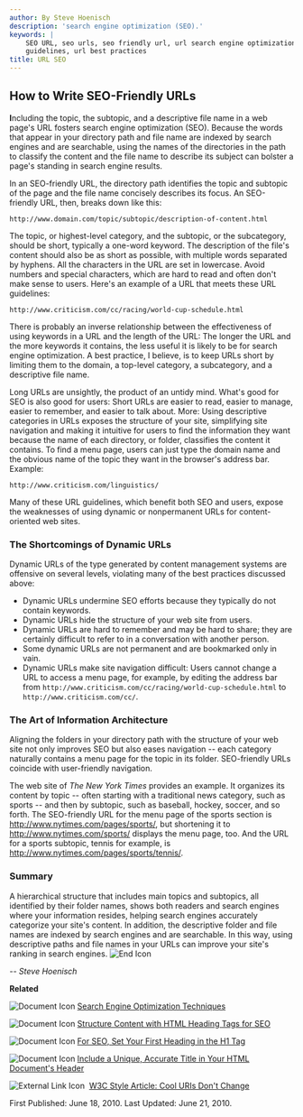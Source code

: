 ```yaml
---
author: By Steve Hoenisch
description: 'search engine optimization (SEO).'
keywords: |
    SEO URL, seo urls, seo friendly url, url search engine optimization, url
    guidelines, url best practices
title: URL SEO
---
```




How to Write SEO-Friendly URLs
------------------------------

**I**ncluding the topic, the subtopic, and a descriptive file name in a
web page's URL fosters search engine optimization (SEO). Because the
words that appear in your directory path and file name are indexed by
search engines and are searchable, using the names of the directories in
the path to classify the content and the file name to describe its
subject can bolster a page's standing in search engine results.

In an SEO-friendly URL, the directory path identifies the topic and
subtopic of the page and the file name concisely describes its focus. An
SEO-friendly URL, then, breaks down like this:

`http://www.domain.com/topic/subtopic/description-of-content.html`

The topic, or highest-level category, and the subtopic, or the
subcategory, should be short, typically a one-word keyword. The
description of the file's content should also be as short as possible,
with multiple words separated by hyphens. All the characters in the URL
are set in lowercase. Avoid numbers and special characters, which are
hard to read and often don't make sense to users. Here's an example of a
URL that meets these URL guidelines:

`http://www.criticism.com/cc/racing/world-cup-schedule.html`

There is probably an inverse relationship between the effectiveness of
using keywords in a URL and the length of the URL: The longer the URL
and the more keywords it contains, the less useful it is likely to be
for search engine optimization. A best practice, I believe, is to keep
URLs short by limiting them to the domain, a top-level category, a
subcategory, and a descriptive file name.

Long URLs are unsightly, the product of an untidy mind. What's good for
SEO is also good for users: Short URLs are easier to read, easier to
manage, easier to remember, and easier to talk about. More: Using
descriptive categories in URLs exposes the structure of your site,
simplifying site navigation and making it intuitive for users to find
the information they want because the name of each directory, or folder,
classifies the content it contains. To find a menu page, users can just
type the domain name and the obvious name of the topic they want in the
browser's address bar. Example:

`http://www.criticism.com/linguistics/`

Many of these URL guidelines, which benefit both SEO and users, expose
the weaknesses of using dynamic or nonpermanent URLs for
content-oriented web sites.




### The Shortcomings of Dynamic URLs

Dynamic URLs of the type generated by content management systems are
offensive on several levels, violating many of the best practices
discussed above:

-   Dynamic URLs undermine SEO efforts because they typically do not
    contain keywords.
-   Dynamic URLs hide the structure of your web site from users.
-   Dynamic URLs are hard to remember and may be hard to share; they are
    certainly difficult to refer to in a conversation with
    another person.
-   Some dynamic URLs are not permanent and are bookmarked only in vain.
-   Dynamic URLs make site navigation difficult: Users cannot change a
    URL to access a menu page, for example, by editing the address bar
    from
    `http://www.criticism.com/cc/racing/world-cup-schedule.html` to
    `http://www.criticism.com/cc/`.






### The Art of Information Architecture

Aligning the folders in your directory path with the structure of your
web site not only improves SEO but also eases navigation -- each
category naturally contains a menu page for the topic in its folder.
SEO-friendly URLs coincide with user-friendly navigation.

The web site of *The New York Times* provides an example. It organizes
its content by topic -- often starting with a traditional news category,
such as sports -- and then by subtopic, such as baseball, hockey,
soccer, and so forth. The SEO-friendly URL for the menu page of the
sports section is http://www.nytimes.com/pages/sports/, but shortening
it to http://www.nytimes.com/sports/ displays the menu page, too. And
the URL for a sports subtopic, tennis for example, is
http://www.nytimes.com/pages/sports/tennis/.






### Summary

A hierarchical structure that includes main topics and subtopics, all
identified by their folder names, shows both readers and search engines
where your information resides, helping search engines accurately
categorize your site's content. In addition, the descriptive folder and
file names are indexed by search engines and are searchable. In this
way, using descriptive paths and file names in your URLs can improve
your site's ranking in search engines. ![End Icon](/images/endbox.gif)

*-- Steve Hoenisch*

**Related**

![Document Icon](/images/docblue.gif) [Search Engine Optimization
Techniques](/seo/search-engine-optimization.html)

![Document Icon](/images/docblue.gif) [Structure Content with HTML
Heading Tags for SEO](html-heading-tags-structure.html)

![Document Icon](/images/docblue.gif) [For SEO, Set Your First Heading
in the H1 Tag](/seo/h1.html)

![Document Icon](/images/docblue.gif) [Include a Unique, Accurate Title
in Your HTML Document's Header](/seo/title.html)

![External Link Icon](/images/newwin.gif)  [W3C Style Article: Cool URIs
Don't Change](http://www.w3.org/Provider/Style/URI)

First Published: June 18, 2010. Last Updated: June 21, 2010.

